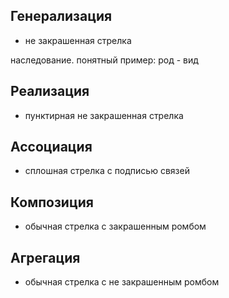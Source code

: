 ## Генерализация
- не закрашенная стрелка

наследование.
понятный пример: род - вид
## Реализация
 - пунктирная не закрашенная стрелка

## Ассоциация
- сплошная стрелка с подписью связей

## Композиция
- обычная стрелка с закрашенным ромбом

## Агрегация
- обычная стрелка с не закрашенным ромбом
